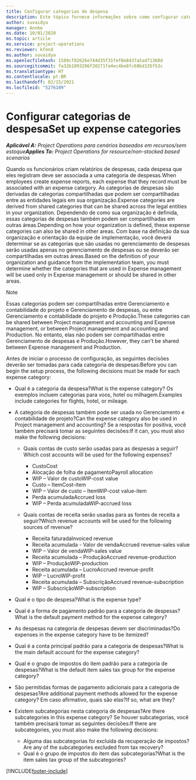 ```yaml
---
title: Configurar categorias de despesa
description: Este tópico fornece informações sobre como configurar categorias de despesas e categorias compartilhadas para relatórios de despesas.
author: suvaidya
manager: Annbe
ms.date: 10/01/2020
ms.topic: article
ms.service: project-operations
ms.reviewer: kfend
ms.author: suvaidya
ms.openlocfilehash: 1589cf82626e744d35f31fef8e8437a5ad71360d
ms.sourcegitcommit: fa32b1893286f20271fa4ec4be8fc68bd135f53c
ms.translationtype: HT
ms.contentlocale: pt-BR
ms.lasthandoff: 02/15/2021
ms.locfileid: "5276109"
---
```

# <a name="set-up-expense-categories"></a><span data-ttu-id="64d13-103">Configurar categorias de despesa</span><span class="sxs-lookup"><span data-stu-id="64d13-103">Set up expense categories</span></span>

<span data-ttu-id="64d13-104">_**Aplicável A:** Project Operations para cenários baseados em recursos/sem estoque_</span><span class="sxs-lookup"><span data-stu-id="64d13-104">_**Applies To:** Project Operations for resource/non-stocked based scenarios_</span></span>

<span data-ttu-id="64d13-105">Quando os funcionários criam relatórios de despesas, cada despesa que eles registram deve ser associada a uma categoria de despesas.</span><span class="sxs-lookup"><span data-stu-id="64d13-105">When employees create expense reports, each expense that they record must be associated with an expense category.</span></span> <span data-ttu-id="64d13-106">As categorias de despesas são derivadas de categorias compartilhadas que podem ser compartilhadas entre as entidades legais em sua organização.</span><span class="sxs-lookup"><span data-stu-id="64d13-106">Expense categories are derived from shared categories that can be shared across the legal entities in your organization.</span></span> <span data-ttu-id="64d13-107">Dependendo de como sua organização é definida, essas categorias de despesas também podem ser compartilhadas em outras áreas.</span><span class="sxs-lookup"><span data-stu-id="64d13-107">Depending on how your organization is defined, these expense categories can also be shared in other areas.</span></span> <span data-ttu-id="64d13-108">Com base na definição da sua organização e orientação da equipe de implementação, você deverá determinar se as categorias que são usadas no gerenciamento de despesas serão usadas apenas no gerenciamento de despesas ou se deverão ser compartilhadas em outras áreas.</span><span class="sxs-lookup"><span data-stu-id="64d13-108">Based on the definition of your organization and guidance from the implementation team, you must determine whether the categories that are used in Expense management will be used only in Expense management or should be shared in other areas.</span></span>

> [!NOTE]
> <span data-ttu-id="64d13-109">Essas categorias podem ser compartilhadas entre Gerenciamento e contabilidade do projeto e Gerenciamento de despesas, ou entre Gerenciamento e contabilidade do projeto e Produção.</span><span class="sxs-lookup"><span data-stu-id="64d13-109">These categories can be shared between Project management and accounting and Expense management, or between Project management and accounting and Production.</span></span> <span data-ttu-id="64d13-110">No entanto, elas não podem ser compartilhadas entre Gerenciamento de despesas e Produção.</span><span class="sxs-lookup"><span data-stu-id="64d13-110">However, they can't be shared between Expense management and Production.</span></span>

<span data-ttu-id="64d13-111">Antes de iniciar o processo de configuração, as seguintes decisões deverão ser tomadas para cada categoria de despesas:</span><span class="sxs-lookup"><span data-stu-id="64d13-111">Before you can begin the setup process, the following decisions must be made for each expense category:</span></span>

- <span data-ttu-id="64d13-112">Qual é a categoria da despesa?</span><span class="sxs-lookup"><span data-stu-id="64d13-112">What is the expense category?</span></span> <span data-ttu-id="64d13-113">Os exemplos incluem categorias para voos, hotel ou milhagem.</span><span class="sxs-lookup"><span data-stu-id="64d13-113">Examples include categories for flights, hotel, or mileage.</span></span>
- <span data-ttu-id="64d13-114">A categoria de despesas também pode ser usada no Gerenciamento e contabilidade de projeto?</span><span class="sxs-lookup"><span data-stu-id="64d13-114">Can the expense category also be used in Project management and accounting?</span></span> <span data-ttu-id="64d13-115">Se a respostas for positiva, você também precisará tomar as seguintes decisões:</span><span class="sxs-lookup"><span data-stu-id="64d13-115">If it can, you must also make the following decisions:</span></span>

    - <span data-ttu-id="64d13-116">Quais contas de custo serão usadas para as despesas a seguir?</span><span class="sxs-lookup"><span data-stu-id="64d13-116">Which cost accounts will be used for the following expenses?</span></span>

        - <span data-ttu-id="64d13-117">Custo</span><span class="sxs-lookup"><span data-stu-id="64d13-117">Cost</span></span>
        - <span data-ttu-id="64d13-118">Alocação de folha de pagamento</span><span class="sxs-lookup"><span data-stu-id="64d13-118">Payroll allocation</span></span>
        - <span data-ttu-id="64d13-119">WIP – Valor de custo</span><span class="sxs-lookup"><span data-stu-id="64d13-119">WIP-cost value</span></span>
        - <span data-ttu-id="64d13-120">Custo – Item</span><span class="sxs-lookup"><span data-stu-id="64d13-120">Cost-item</span></span>
        - <span data-ttu-id="64d13-121">WIP – Valor de custo – Item</span><span class="sxs-lookup"><span data-stu-id="64d13-121">WIP-cost value-item</span></span>
        - <span data-ttu-id="64d13-122">Perda acumulada</span><span class="sxs-lookup"><span data-stu-id="64d13-122">Accrued loss</span></span>
        - <span data-ttu-id="64d13-123">WIP – Perda acumulada</span><span class="sxs-lookup"><span data-stu-id="64d13-123">WIP-accrued loss</span></span>

    - <span data-ttu-id="64d13-124">Quais contas de receita serão usadas para as fontes de receita a seguir?</span><span class="sxs-lookup"><span data-stu-id="64d13-124">Which revenue accounts will be used for the following sources of revenue?</span></span>

        - <span data-ttu-id="64d13-125">Receita faturada</span><span class="sxs-lookup"><span data-stu-id="64d13-125">Invoiced revenue</span></span>
        - <span data-ttu-id="64d13-126">Receita acumulada - Valor de venda</span><span class="sxs-lookup"><span data-stu-id="64d13-126">Accrued revenue-sales value</span></span>
        - <span data-ttu-id="64d13-127">WIP – Valor de venda</span><span class="sxs-lookup"><span data-stu-id="64d13-127">WIP-sales value</span></span>
        - <span data-ttu-id="64d13-128">Receita acumulada – Produção</span><span class="sxs-lookup"><span data-stu-id="64d13-128">Accrued revenue-production</span></span>
        - <span data-ttu-id="64d13-129">WIP – Produção</span><span class="sxs-lookup"><span data-stu-id="64d13-129">WIP-production</span></span>
        - <span data-ttu-id="64d13-130">Receita acumulada – Lucro</span><span class="sxs-lookup"><span data-stu-id="64d13-130">Accrued revenue-profit</span></span>
        - <span data-ttu-id="64d13-131">WIP – Lucro</span><span class="sxs-lookup"><span data-stu-id="64d13-131">WIP-profit</span></span>
        - <span data-ttu-id="64d13-132">Receita acumulada – Subscrição</span><span class="sxs-lookup"><span data-stu-id="64d13-132">Accrued revenue-subscription</span></span>
        - <span data-ttu-id="64d13-133">WIP – Subscrição</span><span class="sxs-lookup"><span data-stu-id="64d13-133">WIP-subscription</span></span>

- <span data-ttu-id="64d13-134">Qual é o tipo de despesa?</span><span class="sxs-lookup"><span data-stu-id="64d13-134">What is the expense type?</span></span>
- <span data-ttu-id="64d13-135">Qual é a forma de pagamento padrão para a categoria de despesas?</span><span class="sxs-lookup"><span data-stu-id="64d13-135">What is the default payment method for the expense category?</span></span>
- <span data-ttu-id="64d13-136">As despesas na categoria de despesas devem ser discriminadas?</span><span class="sxs-lookup"><span data-stu-id="64d13-136">Do expenses in the expense category have to be itemized?</span></span>
- <span data-ttu-id="64d13-137">Qual é a conta principal padrão para a categoria de despesas?</span><span class="sxs-lookup"><span data-stu-id="64d13-137">What is the main default account for the expense category?</span></span>
- <span data-ttu-id="64d13-138">Qual é o grupo de impostos do item padrão para a categoria de despesas?</span><span class="sxs-lookup"><span data-stu-id="64d13-138">What is the default item sales tax group for the expense category?</span></span>
- <span data-ttu-id="64d13-139">São permitidas formas de pagamento adicionais para a categoria de despesas?</span><span class="sxs-lookup"><span data-stu-id="64d13-139">Are additional payment methods allowed for the expense category?</span></span> <span data-ttu-id="64d13-140">Em caso afirmativo, quais são elas?</span><span class="sxs-lookup"><span data-stu-id="64d13-140">If so, what are they?</span></span>
- <span data-ttu-id="64d13-141">Existem subcategorias nesta categoria de despesas?</span><span class="sxs-lookup"><span data-stu-id="64d13-141">Are there subcategories in this expense category?</span></span> <span data-ttu-id="64d13-142">Se houver subcategorias, você também precisará tomar as seguintes decisões:</span><span class="sxs-lookup"><span data-stu-id="64d13-142">If there are subcategories, you must also make the following decisions:</span></span>

    - <span data-ttu-id="64d13-143">Alguma das subcategorias foi excluída da recuperação de impostos?</span><span class="sxs-lookup"><span data-stu-id="64d13-143">Are any of the subcategories excluded from tax recovery?</span></span>
    - <span data-ttu-id="64d13-144">Qual é o grupo de impostos do item das subcategorias?</span><span class="sxs-lookup"><span data-stu-id="64d13-144">What is the item sales tax group of the subcategories?</span></span>


[!INCLUDE[footer-include](../includes/footer-banner.md)]